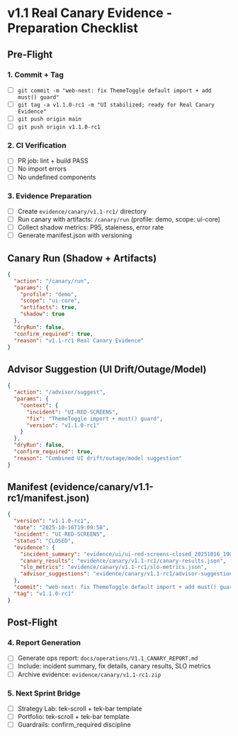 ﻿# v1.1 Real Canary Evidence - Preparation Checklist

## Pre-Flight

### 1. Commit + Tag
- [ ] `git commit -m "web-next: fix ThemeToggle default import + add must() guard"`
- [ ] `git tag -a v1.1.0-rc1 -m "UI stabilized; ready for Real Canary Evidence"`
- [ ] `git push origin main`
- [ ] `git push origin v1.1.0-rc1`

### 2. CI Verification
- [ ] PR job: lint + build PASS
- [ ] No import errors
- [ ] No undefined components

### 3. Evidence Preparation
- [ ] Create `evidence/canary/v1.1-rc1/` directory
- [ ] Run canary with artifacts: `/canary/run` (profile: demo, scope: ui-core)
- [ ] Collect shadow metrics: P95, staleness, error rate
- [ ] Generate manifest.json with versioning

## Canary Run (Shadow + Artifacts)

```json
{
  "action": "/canary/run",
  "params": {
    "profile": "demo",
    "scope": "ui-core",
    "artifacts": true,
    "shadow": true
  },
  "dryRun": false,
  "confirm_required": true,
  "reason": "v1.1-rc1 Real Canary Evidence"
}
```

## Advisor Suggestion (UI Drift/Outage/Model)

```json
{
  "action": "/advisor/suggest",
  "params": {
    "context": {
      "incident": "UI-RED-SCREENS",
      "fix": "ThemeToggle import + must() guard",
      "version": "v1.1.0-rc1"
    }
  },
  "dryRun": false,
  "confirm_required": true,
  "reason": "Combined UI drift/outage/model suggestion"
}
```

## Manifest (evidence/canary/v1.1-rc1/manifest.json)

```json
{
  "version": "v1.1.0-rc1",
  "date": "2025-10-16T19:09:58",
  "incident": "UI-RED-SCREENS",
  "status": "CLOSED",
  "evidence": {
    "incident_summary": "evidence/ui/ui-red-screens-closed_20251016_190249/incident-summary.txt",
    "canary_results": "evidence/canary/v1.1-rc1/canary-results.json",
    "slo_metrics": "evidence/canary/v1.1-rc1/slo-metrics.json",
    "advisor_suggestions": "evidence/canary/v1.1-rc1/advisor-suggestions.json"
  },
  "commit": "web-next: fix ThemeToggle default import + add must() guard",
  "tag": "v1.1.0-rc1"
}
```

## Post-Flight

### 4. Report Generation
- [ ] Generate ops report: `docs/operations/V1.1_CANARY_REPORT.md`
- [ ] Include: incident summary, fix details, canary results, SLO metrics
- [ ] Archive evidence: `evidence/canary/v1.1-rc1.zip`

### 5. Next Sprint Bridge
- [ ] Strategy Lab: tek-scroll + tek-bar template
- [ ] Portfolio: tek-scroll + tek-bar template
- [ ] Guardrails: confirm_required discipline
